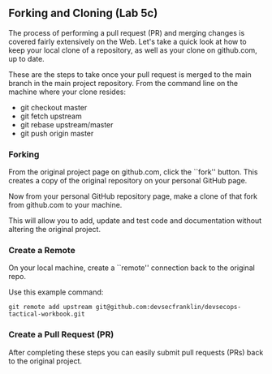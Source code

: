 ## Forking and Cloning (Lab 5c) 

The process of performing a pull request (PR) and merging changes is covered fairly extensively on the Web.
Let's take a quick look at how to keep your local clone of a repository, as well as your clone on github.com, 
up to date.

These are the steps to take once your pull request is merged to the main
branch in the main project repository. From the command line on the
machine where your clone resides:

* git checkout master
* git fetch upstream
* git rebase upstream/master
* git push origin master

### Forking

From the original project page on github.com, click the ``fork'' button.
This creates a copy of the original repository on your personal GitHub page.

Now from your personal GitHub repository page, make a clone of that fork from github.com to your machine.

This will allow you to add, update and test code and documentation without altering the original project.
     
### Create a Remote

On your local machine, create a ``remote'' connection back to the original repo.

Use this example command:

    git remote add upstream git@github.com:devsecfranklin/devsecops-tactical-workbook.git

### Create a Pull Request (PR)

After completing these steps you can easily submit pull requests (PRs)
back to the original project.
